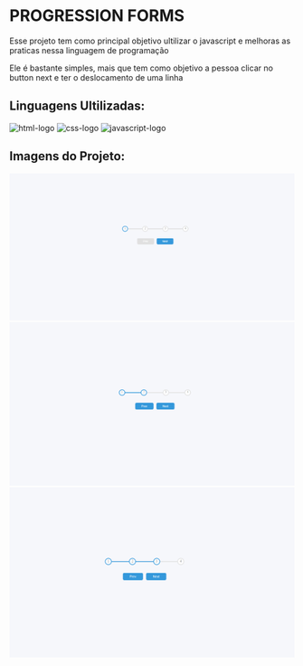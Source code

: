 <h1>PROGRESSION FORMS</h1>

<p>Esse projeto tem como principal objetivo ultilizar o javascript e melhoras as praticas nessa linguagem de programação</p>

<p>Ele é bastante simples, mais que tem como objetivo a pessoa clicar no button next e ter o deslocamento de uma linha</p>

<h2>Linguagens Ultilizadas:</h2>

<img src="https://img.shields.io/badge/HTML5-E34F26?style=for-the-badge&logo=html5&logoColor=white" alt= "html-logo" height="30px" width="90px" />
<img src= "https://img.shields.io/badge/CSS3-1572B6?style=for-the-badge&logo=css3&logoColor=white" alt="css-logo" height="30px" width="90px"/>
<img src="https://img.shields.io/badge/JavaScript-323330?style=for-the-badge&logo=javascript&logoColor=F7DF1E" alt="javascript-logo" height="30px" width="90px"/>

<h2>Imagens do Projeto:</h2>

<img src="https://github.com/PedroAlex65/progression-forms/blob/master/img/progression-forms-1.png"/>
<img src="https://github.com/PedroAlex65/progression-forms/blob/master/img/progression-forms-2.png"/>
<img src="https://github.com/PedroAlex65/progression-forms/blob/master/img/image%20commit.png"/>




